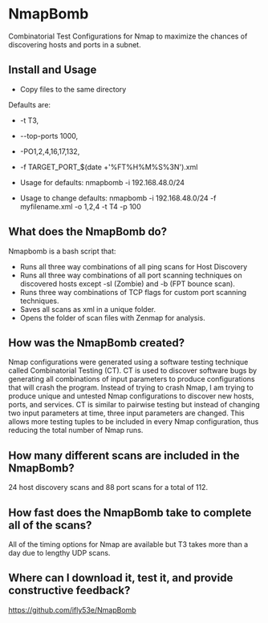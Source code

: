 # NmapBomb
Combinatorial Test Configurations for Nmap to maximize the chances of discovering hosts and ports in a subnet.

## Install and Usage
- Copy files to the same directory

Defaults are: 
- -t T3, 
- --top-ports 1000, 
- -PO1,2,4,16,17,132, 
- -f TARGET_PORT_$(date +'%FT%H%M%S%3N').xml

- Usage for defaults: nmapbomb -i 192.168.48.0/24
- Usage to change defaults: nmapbomb -i 192.168.48.0/24  -f myfilename.xml -o 1,2,4 -t T4 -p 100

## What does the NmapBomb do?
Nmapbomb is a bash script that:
- Runs all three way combinations of all ping scans for Host Discovery
- Runs all three way combinations of all port scanning techniques on discovered hosts except -sI (Zombie) and -b (FPT bounce scan).
- Runs three way combinations of TCP flags for custom port scanning techniques.
- Saves all scans as xml in a unique folder.
- Opens the folder of scan files with Zenmap for analysis.

## How was the NmapBomb created?
Nmap configurations were generated using a software testing technique called Combinatorial Testing (CT).
CT is used to discover software bugs by generating all combinations of input parameters to produce configurations that will crash the program.
Instead of trying to crash Nmap, I am trying to produce unique and untested Nmap configurations to discover new hosts, ports, and services.
CT is similar to pairwise testing but instead of changing two input parameters at time, three input parameters are changed.
This allows more testing tuples to be included in every Nmap configuration, thus reducing the total number of Nmap runs.

## How many different scans are included in the NmapBomb?
24 host discovery scans and 88 port scans for a total of 112.

## How fast does the NmapBomb take to complete all of the scans?
All of the timing options for Nmap are available but T3 takes more than a day due to lengthy UDP scans.

## Where can I download it, test it, and provide constructive feedback?
https://github.com/ifly53e/NmapBomb
